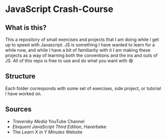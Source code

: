 # JavaScript Crash-Course

## What is this?
This a repository of small exercises and projects that I am doing while I get up to speed with Javascript.
JS is something I have wanted to learn for a while now, and while I have a bit of familiarity with it I am
making these projects as a way of learning both the conventions and the ins and outs of JS. 
All of this repo is free to use and do what you want with 😄

## Structure
Each folder corresponds with some set of exercises, side project, or tutorial I have worked on.

## Sources
- *Traversky Media* YouTube Channel
- *Eloquent JavaScript Third Edition*, Haverbeke
- The *Learn X in Y Minutes* Website